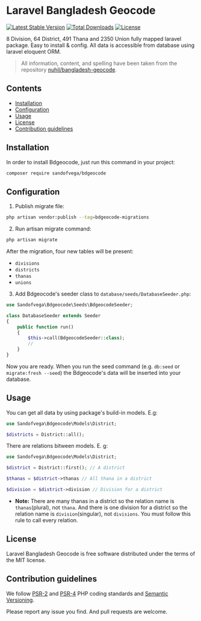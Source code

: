 # Laravel Bangladesh Geocode
[![Latest Stable Version](https://poser.pugx.org/sandofvega/bdgeocode/v/stable)](https://packagist.org/packages/sandofvega/bdgeocode)
[![Total Downloads](https://poser.pugx.org/sandofvega/bdgeocode/downloads)](https://packagist.org/packages/sandofvega/bdgeocode)
[![License](https://poser.pugx.org/sandofvega/bdgeocode/license)](https://packagist.org/packages/sandofvega/bdgeocode)
 
8 Division, 64 District, 491 Thana and 2350 Union fully mapped laravel package. Easy to install & config. All data is accessible from database using laravel eloquent ORM.

> All information, content, and spelling have been taken from the repository [nuhil/bangladesh-geocode](https://github.com/nuhil/bangladesh-geocode).

## Contents

- [Installation](#installation)
- [Configuration](#configuration)
- [Usage](#usage)
- [License](#license)
- [Contribution guidelines](#contribution-guidelines)

## Installation

In order to install Bdgeocode, just run this command in your project:

```bash
composer require sandofvega/bdgeocode
```


## Configuration

1) Publish migrate file:

```bash
php artisan vendor:publish --tag=bdgeocode-migrations
```

2) Run artisan migrate command:

```bash
php artisan migrate
```

After the migration, four new tables will be present:
- `divisions`
- `districts`
- `thanas`
- `unions`

3) Add Bdgeocode's seeder class to `database/seeds/DatabaseSeeder.php`:

```php
use Sandofvega\Bdgeocode\Seeds\BdgeocodeSeeder;

class DatabaseSeeder extends Seeder
{
    public function run()
    {
        $this->call(BdgeocodeSeeder::class);
        //
    }
}
```

Now you are ready. When you run the seed command (e.g. `db:seed` or `migrate:fresh --seed`) the Bdgeocode's data will be inserted into your database.

## Usage

You can get all data by using package's build-in models. E.g:

```php
use Sandofvega\Bdgeocode\Models\District;

$districts = District::all();
```

There are relations bitween models. E. g:

```php
use Sandofvega\Bdgeocode\Models\District;

$district = District::first(); // A district

$thanas = $district->thanas // All thana in a district

$division = $district->division // Division for a district
```

+ **Note:** There are many thanas in a district so the relation name is `thanas`(plural), not `thana`. And there is one division for a district so the relation name is `division`(singular), not `divisions`. You must follow this rule to call every relation.


## License

Laravel Bangladesh Geocode is free software distributed under the terms of the MIT license.

## Contribution guidelines

We follow [PSR-2](https://www.php-fig.org/psr/psr-2/) and [PSR-4](https://www.php-fig.org/psr/psr-4/) PHP coding standards and [Semantic Versioning](https://semver.org/).

Please report any issue you find. And pull requests are welcome.

